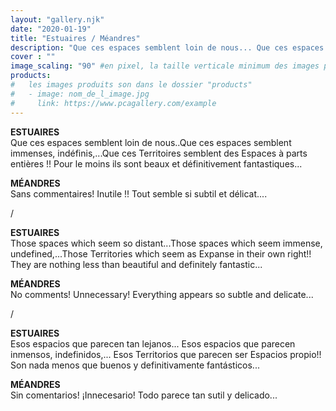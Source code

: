 ```yaml
---
layout: "gallery.njk"
date: "2020-01-19"
title: "Estuaires / Méandres"
description: "Que ces espaces semblent loin de nous... Que ces espaces semblent immenses, indéfinis... Que ces Territoires semblent des Espaces à parts entières !! Pour le moins ils sont beaux et définitivement fantastiques..."
cover : ""
image_scaling: "90" #en pixel, la taille verticale minimum des images presentes dans la gallery
products:
#   les images produits son dans le dossier "products"
#   - image: nom_de_l_image.jpg
#     link: https://www.pcagallery.com/example
---
```

**ESTUAIRES**  
Que ces espaces semblent loin de nous..Que ces espaces semblent immenses, indéfinis,...Que ces Territoires semblent des Espaces à parts entières !! Pour le moins ils sont beaux et définitivement fantastiques...  

**MÉANDRES**  
Sans commentaires! Inutile !! Tout semble si subtil et délicat....  

/

**ESTUAIRES**  
Those spaces which seem so distant...Those spaces which seem immense, undefined,...Those Territories which seem as Expanse in their own right!! They are nothing less than beautiful and definitely fantastic...  

**MÉANDRES**  
No comments! Unnecessary! Everything appears so subtle and delicate...  

/

**ESTUAIRES**  
Esos espacios que parecen tan lejanos... Esos espacios que parecen inmensos, indefinidos,... Esos Territorios que parecen ser Espacios propio!! Son nada menos que buenos y definitivamente fantásticos...  

**MÉANDRES**  
Sin comentarios! ¡Innecesario! Todo parece tan sutil y delicado...  